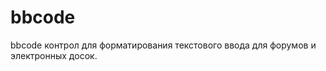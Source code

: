 bbcode
======

bbcode 
контрол для форматирования  текстового ввода для форумов и электронных  досок.
